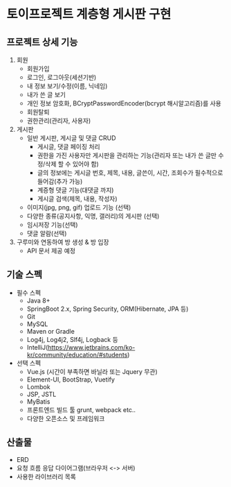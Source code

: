 
# 토이프로젝트 계층형 게시판 구현


## 프로젝트 상세 기능
1. 회원
	- 회원가입
	- 로그인, 로그아웃(세션기반)
	- 내 정보 보기/수정(이름, 닉네임)
	- 내가 쓴 글 보기
	- 개인 정보 암호화, BCryptPasswordEncoder(bcrypt 해시알고리즘)를 사용
	- 회원탈퇴
	- 권한관리(관리자, 사용자)
2. 게시판
	 - 일반 게시판, 게시글 및 댓글 CRUD
		 - 게시글, 댓글 페이징 처리
		 - 권한을 가진 사용자만 게시판을 관리하는 기능(관리자 또는 내가 쓴 글만 수정/삭제 할 수 있어야 함)
		 - 글의 정보에는 게시글 번호, 제목, 내용, 글쓴이, 시간, 조회수가 필수적으로 들어감(추가 가능)
		 - 계증형 댓글 기능(대댓글 까지)
		 - 게시글 검색(제목, 내용, 작성자)
	- 이미지(jpg, png, gif) 업로드 기능 (선택)
	- 다양한 종류(공지사항, 익명, 갤러리)의 게시판 (선택)
	- 임시저장 기능(선택)
	- 댓글 알람(선택)
3. 구루미와 연동하여 방 생성 & 방 입장
	- API 문서 제공 예정

## 기술 스펙
- 필수 스펙 
	- Java 8+
	- SpringBoot 2.x, Spring Security, ORM(Hibernate, JPA 등)
	- Git
	- MySQL
	- Maven or Gradle
	- Log4j, Log4j2, Slf4j, Logback 등
	- IntelliJ(https://www.jetbrains.com/ko-kr/community/education/#students)
- 선택 스펙
	- Vue.js (시간이 부족하면 바닐라 또는 Jquery 무관)
	- Element-UI, BootStrap, Vuetify
	- Lombok
	- JSP, JSTL
	- MyBatis
	- 프론트엔드 빌드 툴 grunt, webpack etc..
	- 다양한 오픈소스 및 프레임워크

## 산출물
- ERD
- 요청 흐름 응답 다이어그램(브라우저 <-> 서버)
- 사용한 라이브러리 목록